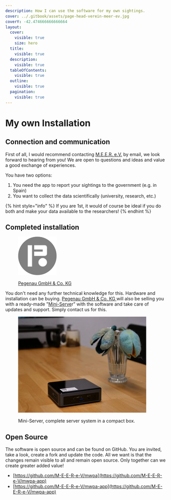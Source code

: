 ```yaml
---
description: How I can use the software for my own sightings.
cover: ../.gitbook/assets/page-head-verein-meer-ev.jpg
coverY: -42.474666666666664
layout:
  cover:
    visible: true
    size: hero
  title:
    visible: true
  description:
    visible: true
  tableOfContents:
    visible: true
  outline:
    visible: true
  pagination:
    visible: true
---
```


# My own Installation

## Connection and communication

First of all, I would recommend contacting [M.E.E.R. e.V.](https://m-e-e-r.de/) by email, we look forward to hearing from you! We are open to questions and ideas and value a good exchange of experiences.

You have two options:

1. You need the app to report your sightings to the government (e.g. in Spain)
2. You want to collect the data scientifically (university, research, etc.)

{% hint style="info" %}
If you are 1st, it would of course be ideal if you do both and make your data available to the researchers!
{% endhint %}



## Completed installation

<figure><img src="../.gitbook/assets/pkg_logo_rund.png" alt=""><figcaption><p><a href="https://www.pegenau.de/">Pegenau GmbH &#x26; Co. KG</a></p></figcaption></figure>

You don't need any further technical knowledge for this. Hardware and installation can be buying. [Pegenau GmbH & Co. KG ](https://www.pegenau.de/)will also be selling you with a ready-made "[Mini-Serve](https://www.pegenau.de/miniserver/)r" with the software and take care of updates and support. Simply contact us for this.

<figure><img src="../.gitbook/assets/miniserver_csc-scaled-ponn5xr24mr81r7t4hvxwqdt7q3jbt20ehfr94gmuw.jpg" alt=""><figcaption><p>Mini-Server, complete server system in a compact box.</p></figcaption></figure>

## Open Source

The software is open source and can be found on GitHub. You are invited, take a look, create a fork and update the code. All we want is that the changes remain visible to all and remain open source. Only together can we create greater added value!

* [https://github.com/M-E-E-R-e-V/mwpa](https://github.com/M-E-E-R-e-V/mwpa-app)
* [https://github.com/M-E-E-R-e-V/mwpa-app](https://github.com/M-E-E-R-e-V/mwpa-app)

